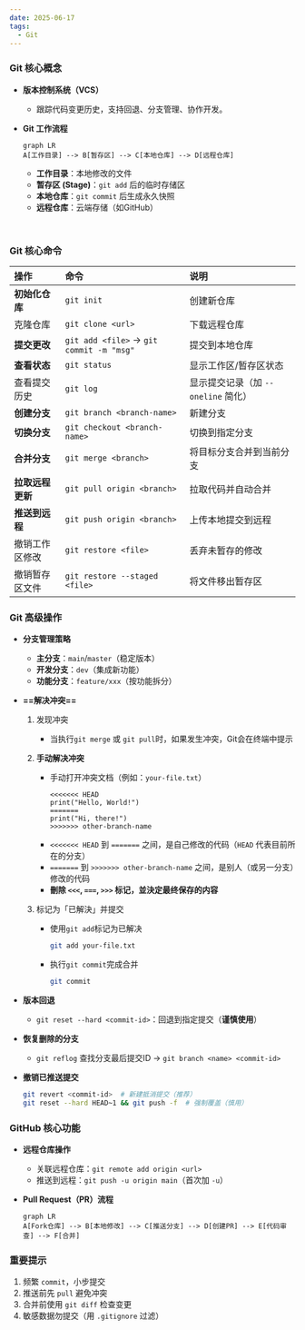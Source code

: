 ```yaml
---
date: 2025-06-17
tags:
  - Git
---
```

### **Git 核心概念**

- **版本控制系统（VCS）**
  - 跟踪代码变更历史，支持回退、分支管理、协作开发。

- **Git 工作流程**
  ```mermaid
  graph LR
  A[工作目录] --> B[暂存区] --> C[本地仓库] --> D[远程仓库]
  ```

  - **工作目录**：本地修改的文件
  - **暂存区 (Stage)**：`git add` 后的临时存储区
  - **本地仓库**：`git commit` 后生成永久快照
  - **远程仓库**：云端存储（如GitHub）

  ​

### **Git 核心命令**

| **操作**         | **命令**                                 | **说明**                            |
| :--------------- | :--------------------------------------- | :---------------------------------- |
| **初始化仓库**   | `git init`                               | 创建新仓库                          |
| 克隆仓库         | `git clone <url>`                        | 下载远程仓库                        |
| **提交更改**     | `git add <file>` → `git commit -m "msg"` | 提交到本地仓库                      |
| **查看状态**     | `git status`                             | 显示工作区/暂存区状态               |
| 查看提交历史     | `git log`                                | 显示提交记录（加 `--oneline` 简化） |
| **创建分支**     | `git branch <branch-name>`               | 新建分支                            |
| **切换分支**     | `git checkout <branch-name>`             | 切换到指定分支                      |
| **合并分支**     | `git merge <branch>`                     | 将目标分支合并到当前分支            |
| **拉取远程更新** | `git pull origin <branch>`               | 拉取代码并自动合并                  |
| **推送到远程**   | `git push origin <branch>`               | 上传本地提交到远程                  |
| 撤销工作区修改   | `git restore <file>`                     | 丢弃未暂存的修改                    |
| 撤销暂存区文件   | `git restore --staged <file>`            | 将文件移出暂存区                    |



### **Git 高级操作**

- **分支管理策略**
  - **主分支**：`main`/`master`（稳定版本）
  - **开发分支**：`dev`（集成新功能）
  - **功能分支**：`feature/xxx`（按功能拆分）

- **==解决冲突==**
  1. 发现冲突
     - 当执行`git merge` 或 `git pull`时，如果发生冲突，Git会在终端中提示

  2. **手动解决冲突**
     - 手动打开冲突文档（例如：`your-file.txt`）
          ```
       <<<<<<< HEAD
       print("Hello, World!")
       =======
       print("Hi, there!")
       >>>>>>> other-branch-name
       ```
     - `<<<<<<< HEAD` 到 `=======` 之间，是自己修改的代码（`HEAD` 代表目前所在的分支）
     - `=======` 到 `>>>>>>> other-branch-name` 之间，是别人（或另一分支）修改的代码
     - **刪除 `<<<`, `===`, `>>>` 标记，並決定最终保存的内容**

  3. 标记为「已解決」并提交
     - 使用`git add`标记为已解决
       ```bash
       git add your-file.txt
       ```
     - 执行`git commit`完成合并
       ```bash
       git commit
       ```

- **版本回退**
  - `git reset --hard <commit-id>`：回退到指定提交（**谨慎使用**）

- **恢复删除的分支**
  - `git reflog` 查找分支最后提交ID → `git branch <name> <commit-id>`

- **撤销已推送提交**
  ```bash
  git revert <commit-id>  # 新建抵消提交（推荐）
  git reset --hard HEAD~1 && git push -f  # 强制覆盖（慎用）
  ```



### **GitHub 核心功能**

- **远程仓库操作**
  - 关联远程仓库：`git remote add origin <url>`
  - 推送到远程：`git push -u origin main`（首次加 `-u`）

- **Pull Request（PR）流程**
  ```mermaid
  graph LR
  A[Fork仓库] --> B[本地修改] --> C[推送分支] --> D[创建PR] --> E[代码审查] --> F[合并]
  ```


### **重要提示**

1. 频繁 `commit`，小步提交
2. 推送前先 `pull` 避免冲突
3. 合并前使用 `git diff` 检查变更
4. 敏感数据勿提交（用 `.gitignore` 过滤）